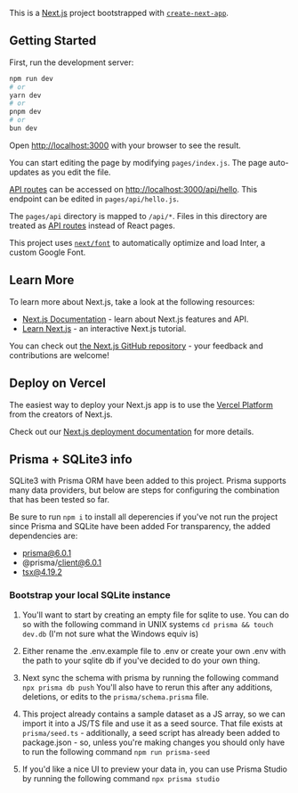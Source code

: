 This is a [Next.js](https://nextjs.org/) project bootstrapped with [`create-next-app`](https://github.com/vercel/next.js/tree/canary/packages/create-next-app).

## Getting Started

First, run the development server:

```bash
npm run dev
# or
yarn dev
# or
pnpm dev
# or
bun dev
```

Open [http://localhost:3000](http://localhost:3000) with your browser to see the result.

You can start editing the page by modifying `pages/index.js`. The page auto-updates as you edit the file.

[API routes](https://nextjs.org/docs/api-routes/introduction) can be accessed on [http://localhost:3000/api/hello](http://localhost:3000/api/hello). This endpoint can be edited in `pages/api/hello.js`.

The `pages/api` directory is mapped to `/api/*`. Files in this directory are treated as [API routes](https://nextjs.org/docs/api-routes/introduction) instead of React pages.

This project uses [`next/font`](https://nextjs.org/docs/basic-features/font-optimization) to automatically optimize and load Inter, a custom Google Font.

## Learn More

To learn more about Next.js, take a look at the following resources:

- [Next.js Documentation](https://nextjs.org/docs) - learn about Next.js features and API.
- [Learn Next.js](https://nextjs.org/learn) - an interactive Next.js tutorial.

You can check out [the Next.js GitHub repository](https://github.com/vercel/next.js/) - your feedback and contributions are welcome!

## Deploy on Vercel

The easiest way to deploy your Next.js app is to use the [Vercel Platform](https://vercel.com/new?utm_medium=default-template&filter=next.js&utm_source=create-next-app&utm_campaign=create-next-app-readme) from the creators of Next.js.

Check out our [Next.js deployment documentation](https://nextjs.org/docs/deployment) for more details.

## Prisma + SQLite3 info

SQLite3 with Prisma ORM have been added to this project. Prisma supports many data providers, but below are steps for configuring the combination that has been tested so far.

Be sure to run `npm i` to install all deperencies if you've not run the project since Prisma and SQLite have been added
For transparency, the added dependencies are:

- prisma@6.0.1
- @prisma/client@6.0.1
- tsx@4.19.2

### Bootstrap your local SQLite instance

1. You'll want to start by creating an empty file for sqlite to use. You can do so with the following command in UNIX systems
   `cd prisma && touch dev.db`
   (I'm not sure what the Windows equiv is)

2. Either rename the .env.example file to .env or create your own .env with the path to your sqlite db if you've decided to do your own thing.

3. Next sync the schema with prisma by running the following command
   `npx prisma db push`
   You'll also have to rerun this after any additions, deletions, or edits to the `prisma/schema.prisma` file.

4. This project already contains a sample dataset as a JS array, so we can import it into a JS/TS file and use it as a seed source. That file exists at `prisma/seed.ts` - additionally, a seed script has already been added to package.json - so, unless you're making changes you should only have to run the following command
   `npm run prisma-seed`

5. If you'd like a nice UI to preview your data in, you can use Prisma Studio by running the following command
   `npx prisma studio`

